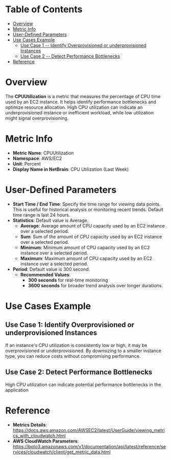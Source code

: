 # Table of Contents
- [Overview](#overview)
- [Metric Info](#metric-info)
- [User-Defined Parameters](#user-defined-parameters)
- [Use Cases Example](#example)
    - [Use Case 1 -- Identify Overprovisioned or underprovisioned Instances](#example-1) 
    - [Use Case 2 -- Detect Performance Bottlenecks](#example-2)
- [Reference](#reference)

# Overview <a name="overview"></a>
The <b>CPUUtilization</b> is a metric that measures the percentage of CPU time used by an EC2 instance. It helps identify performance bottlenecks and optimize resource allocation. High CPU utilization can indicate an underprovisioned instance or inefficient workload, while low utilization might signal overprovisioning.


# Metric Info <a name="metric-info"></a>
* <b>Metric Name</b>: CPUUtilization
* <b>Namespace</b>: AWS/EC2
* <b>Unit</b>: Percent
* <b>Display Name in NetBrain</b>: CPU Utilization (Last Week)

# User-Defined Parameters <a name="user-defined-parameters"></a>
* <b>Start Time / End Time</b>: Specify the time range for viewing data points. This is useful for historical analysis or monitoring recent trends. Default time range is last 24 hours.
* <b>Statistics</b>: Default value is Average.
  * <b>Average</b>: Average amount of CPU capacity used by an EC2 instance over a selected period.
  * <b>Sum</b>: Sum of the amount of CPU capacity used by an EC2 instance over a selected period.
  * <b>Minimum</b>: Minimum amount of CPU capacity used by an EC2 instance over a selected period.
  * <b>Maximum</b>: Maximum amount of CPU capacity used by an EC2 instance over a selected period.
* <b>Period</b>: Default value is 300 second.
  * <b>Recommended Values</b>:
    * <b>300 seconds</b> for real-time monitoring
    * <b>3600 seconds</b> for broader trend analysis over longer durations.

# Use Cases Example <a name="example"></a>
## Use Case 1: Identify Overprovisioned or underprovisioned Instances <a name="example-1"></a>
If an instance's CPU utilization is consistently low or high, it may be overprovisioned or underprovisioned. By downsizing to a smaller instance type, you can reduce costs without compromising performance.

## Use Case 2: Detect Performance Bottlenecks <a name="example-2"></a>
High CPU utilization can indicate potential performance bottlenecks in the application

# Reference <a name="reference"></a>
* <b>Metrics Details</b>: https://docs.aws.amazon.com/AWSEC2/latest/UserGuide/viewing_metrics_with_cloudwatch.html
* <b>AWS CloudWatch Parameters</b>: https://boto3.amazonaws.com/v1/documentation/api/latest/reference/services/cloudwatch/client/get_metric_data.html